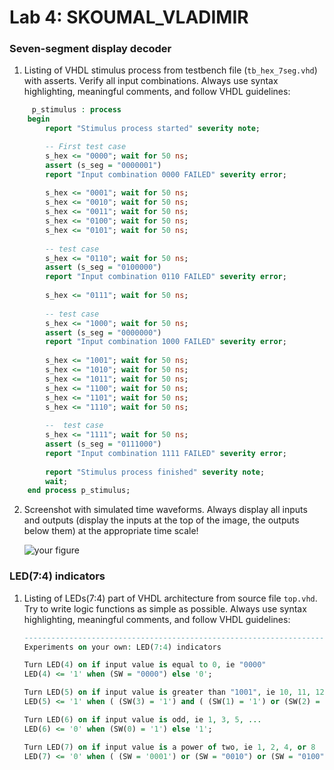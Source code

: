 # Lab 4: SKOUMAL_VLADIMIR

### Seven-segment display decoder

1. Listing of VHDL stimulus process from testbench file (`tb_hex_7seg.vhd`) with asserts. Verify all input combinations. Always use syntax highlighting, meaningful comments, and follow VHDL guidelines:

```vhdl
     p_stimulus : process
    begin
        report "Stimulus process started" severity note;

        -- First test case
        s_hex <= "0000"; wait for 50 ns;
        assert (s_seg = "0000001")
        report "Input combination 0000 FAILED" severity error;
        
        s_hex <= "0001"; wait for 50 ns;
        s_hex <= "0010"; wait for 50 ns;
        s_hex <= "0011"; wait for 50 ns;
        s_hex <= "0100"; wait for 50 ns;
        s_hex <= "0101"; wait for 50 ns;
        
        -- test case
        s_hex <= "0110"; wait for 50 ns;
        assert (s_seg = "0100000")
        report "Input combination 0110 FAILED" severity error;
        
        s_hex <= "0111"; wait for 50 ns;
        
        -- test case                                   
        s_hex <= "1000"; wait for 50 ns;                      
        assert (s_seg = "0000000")                            
        report "Input combination 1000 FAILED" severity error;
        
        s_hex <= "1001"; wait for 50 ns;
        s_hex <= "1010"; wait for 50 ns;
        s_hex <= "1011"; wait for 50 ns;
        s_hex <= "1100"; wait for 50 ns;
        s_hex <= "1101"; wait for 50 ns;
        s_hex <= "1110"; wait for 50 ns;
        
        --  test case
        s_hex <= "1111"; wait for 50 ns;
        assert (s_seg = "0111000")
        report "Input combination 1111 FAILED" severity error;
        
        report "Stimulus process finished" severity note;
        wait;
    end process p_stimulus;
```

2. Screenshot with simulated time waveforms. Always display all inputs and outputs (display the inputs at the top of the image, the outputs below them) at the appropriate time scale!

   ![your figure](images/wave)

### LED(7:4) indicators

1. Listing of LEDs(7:4) part of VHDL architecture from source file `top.vhd`. Try to write logic functions as simple as possible. Always use syntax highlighting, meaningful comments, and follow VHDL guidelines:

   ```vhdl
   --------------------------------------------------------------------
   Experiments on your own: LED(7:4) indicators

   Turn LED(4) on if input value is equal to 0, ie "0000"
   LED(4) <= '1' when (SW = "0000") else '0'; 

   Turn LED(5) on if input value is greater than "1001", ie 10, 11, 12, ...
   LED(5) <= '1' when ( (SW(3) = '1') and ( (SW(1) = '1') or (SW(2) = '1') ) ) else '1'; 

   Turn LED(6) on if input value is odd, ie 1, 3, 5, ...
   LED(6) <= '0' when (SW(0) = '1') else '1';

   Turn LED(7) on if input value is a power of two, ie 1, 2, 4, or 8
   LED(7) <= '0' when ( (SW = '0001') or (SW = "0010") or (SW = "0100") or (SW = "1000") ) else '1';
   ```
